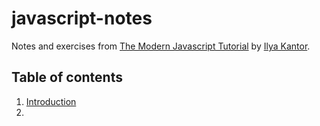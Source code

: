 # javascript-notes
Notes and exercises from [The Modern Javascript Tutorial](https://javascript.info/) by [Ilya Kantor](https://github.com/javascript-tutorial).

## Table of contents

1. [Introduction](https://github.com/PrettyFloralBonnet/javascript-notes/blob/master/Introduction/Introduction.md)
2.
